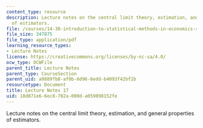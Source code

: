 ```yaml
---
content_type: resource
description: Lecture notes on the central limit theory, estimation, and general properties
  of estimators.
file: /courses/14-30-introduction-to-statistical-methods-in-economics-spring-2009/18d871e66ec8702a000da059098152fe_MIT14_30s09_lec17.pdf
file_size: 347875
file_type: application/pdf
learning_resource_types:
- Lecture Notes
license: https://creativecommons.org/licenses/by-nc-sa/4.0/
ocw_type: OCWFile
parent_title: Lecture Notes
parent_type: CourseSection
parent_uid: a9889fb8-af0b-6d96-6edd-b4093f42bf2b
resourcetype: Document
title: Lecture Notes 17
uid: 18d871e6-6ec8-702a-000d-a059098152fe
---
```

Lecture notes on the central limit theory, estimation, and general properties of estimators.